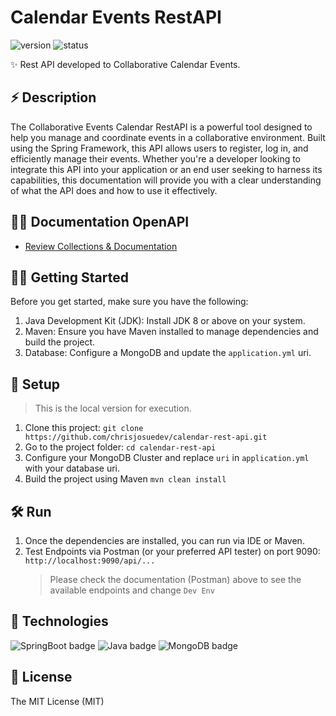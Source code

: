 # Calendar Events RestAPI

<p style="justify-content: center">
   <img src="https://img.shields.io/badge/versión-v1.0-blue.svg" alt="version">
   <img src="https://img.shields.io/badge/status-completed-green" alt="status">
</p>

✨ Rest API developed to Collaborative Calendar Events.

## ⚡️ Description
The Collaborative Events Calendar RestAPI is a powerful tool designed to help you manage and coordinate events in a collaborative environment. Built using the Spring Framework, this API allows users to register, log in, and efficiently manage their events. Whether you're a developer looking to integrate this API into your application or an end user seeking to harness its capabilities, this documentation will provide you with a clear understanding of what the API does and how to use it effectively.

## 👨‍💻 Documentation OpenAPI
- [Review Collections & Documentation](https://documenter.getpostman.com/view/21748987/2s9YXe6PVp)

## ✍🏻 Getting Started
Before you get started, make sure you have the following:
1. Java Development Kit (JDK): Install JDK 8 or above on your system.
2. Maven: Ensure you have Maven installed to manage dependencies and build the project.
3. Database: Configure a MongoDB and update the `application.yml` uri.

## 🚀 Setup
> This is the local version for execution.

1. Clone this project: `git clone https://github.com/chrisjosuedev/calendar-rest-api.git`
2. Go to the project folder:
   `cd calendar-rest-api`
3. Configure your MongoDB Cluster and replace `uri` in `application.yml` with your database uri.
4. Build the project using Maven `mvn clean install`

## 🛠 Run

1. Once the dependencies are installed, you can run via IDE or Maven.
2. Test Endpoints via Postman (or your preferred API tester) on port 9090: `http://localhost:9090/api/...`
   > Please check the documentation (Postman) above to see the available endpoints and change `Dev Env`

## 🦀 Technologies
![SpringBoot badge](https://img.shields.io/badge/springboot-java-brightgreen)
![Java badge](https://img.shields.io/badge/java-21-red)
![MongoDB badge](https://img.shields.io/badge/mongodb-db-green)

## 🧾 License

The MIT License (MIT)